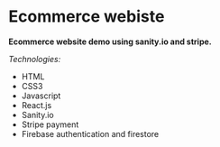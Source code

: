 # Ecommerce webiste
**Ecommerce website demo using sanity.io and stripe.**

*Technologies:*
- HTML
- CSS3
-  Javascript
- React.js
- Sanity.io
- Stripe payment
- Firebase authentication and firestore
